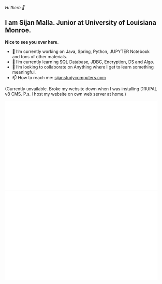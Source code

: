 *Hi there 👋*

<!--
**season101/season101** is a ✨ _special_ ✨ repository because its `README.md` (this file) appears on your GitHub profile.

Here are some ideas to get you started:
-->
## I am Sijan Malla. Junior at University of Louisiana Monroe.
**Nice to see you over here.**

- 🔭 I’m currently working on Java, Spring, Python, JUPYTER Notebook and tons of other materials.
- 🌱 I’m currently learning SQL Database, JDBC, Encryption, DS and Algo.
- 👯 I’m looking to collaborate on Anything where I get to learn something meaningful.
- 📫 How to reach me: [sijanstudycomputers.com](http://sijanstudycomputers.com/) 

(Currently unvailable. Broke my website down when I was installing DRUPAL v8 CMS. P.s. I host my website on own web server at home.)
<!--
- 🤔 I’m looking for help with ...
- 💬 Ask me about ...
- 😄 Pronouns: ...
- ⚡ Fun fact: Caffeine and Code 
-->

![](https://github.com/season101/github-stats-api/blob/master/generated/overview.svg)
![](https://github.com/season101/github-stats-api/blob/master/generated/languages.svg)
